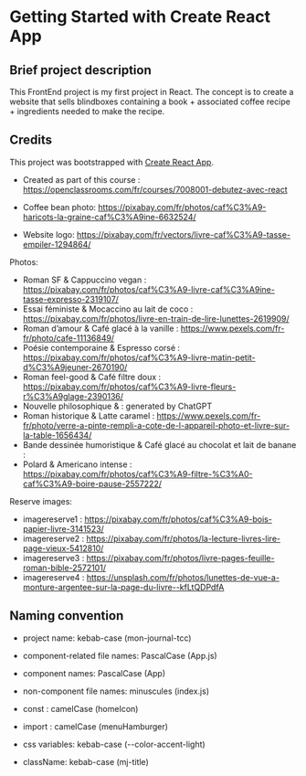 # Getting Started with Create React App

## Brief project description

This FrontEnd project is my first project in React. The concept is to create a website that sells blindboxes containing a book + associated coffee recipe + ingredients needed to make the recipe.

## Credits

This project was bootstrapped with [Create React App](https://github.com/facebook/create-react-app).

- Created as part of this course : https://openclassrooms.com/fr/courses/7008001-debutez-avec-react

- Coffee bean photo: https://pixabay.com/fr/photos/caf%C3%A9-haricots-la-graine-caf%C3%A9ine-6632524/
- Website logo: https://pixabay.com/fr/vectors/livre-caf%C3%A9-tasse-empiler-1294864/

Photos:
- Roman SF & Cappuccino vegan : https://pixabay.com/fr/photos/caf%C3%A9-livre-caf%C3%A9ine-tasse-expresso-2319107/
- Essai féministe & Mocaccino au lait de coco : https://pixabay.com/fr/photos/livre-en-train-de-lire-lunettes-2619909/
- Roman d’amour & Café glacé à la vanille : https://www.pexels.com/fr-fr/photo/cafe-11136849/
- Poésie contemporaine & Espresso corsé : https://pixabay.com/fr/photos/caf%C3%A9-livre-matin-petit-d%C3%A9jeuner-2670190/
- Roman feel-good & Café filtre doux : https://pixabay.com/fr/photos/caf%C3%A9-livre-fleurs-r%C3%A9glage-2390136/
- Nouvelle philosophique &  : generated by ChatGPT
- Roman historique & Latte caramel : https://www.pexels.com/fr-fr/photo/verre-a-pinte-rempli-a-cote-de-l-appareil-photo-et-livre-sur-la-table-1656434/
- Bande dessinée humoristique & Café glacé au chocolat et lait de banane : 
- Polard & Americano intense : https://pixabay.com/fr/photos/caf%C3%A9-filtre-%C3%A0-caf%C3%A9-boire-pause-2557222/

Reserve images:
- imagereserve1 : https://pixabay.com/fr/photos/caf%C3%A9-bois-papier-livre-3141523/
- imagereserve2 : https://pixabay.com/fr/photos/la-lecture-livres-lire-page-vieux-5412810/
- imagereserve3 : https://pixabay.com/fr/photos/livre-pages-feuille-roman-bible-2572101/
- imagereserve4 : https://unsplash.com/fr/photos/lunettes-de-vue-a-monture-argentee-sur-la-page-du-livre--kfLtQDPdfA


## Naming convention

- project name: kebab-case (mon-journal-tcc)

- component-related file names: PascalCase (App.js)
- component names: PascalCase (App)

- non-component file names: minuscules (index.js)

- const : camelCase (homeIcon)
- import : camelCase (menuHamburger)

- css variables: kebab-case (--color-accent-light)
- className: kebab-case (mj-title)
